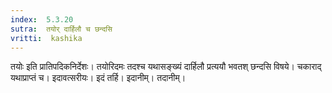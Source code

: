 ```yaml
---
index:  5.3.20
sutra:  तयोर् दार्हिलौ च छन्दसि
vritti:  kashika 
---
```


तयोः इति प्रातिपदिकनिर्देशः। तयोरिदमः तदश्च यथासङ्ख्यं दार्हिलौ प्रत्ययौ भवतश् छन्दसि विषये। चकाराद् यथाप्राप्तं च। इदावत्सरीयः। इदं तर्हि। इदानीम्। तदानीम्।

